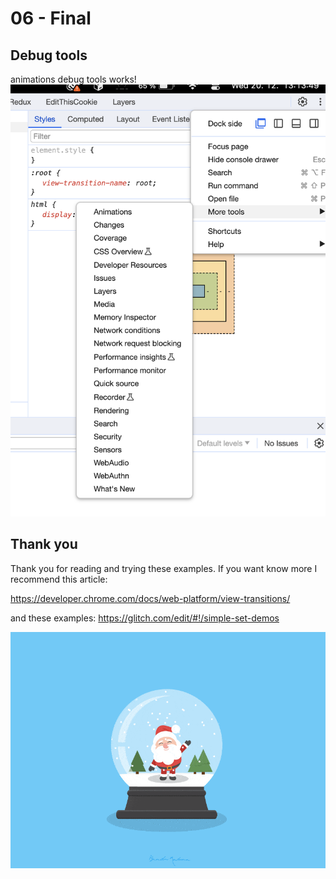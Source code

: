 # 06 - Final

## Debug tools
animations debug tools works!
![img.png](img-0.png)

## Thank you
Thank you for reading and trying these examples. If you want know more I recommend this article:

https://developer.chrome.com/docs/web-platform/view-transitions/

and these examples:
https://glitch.com/edit/#!/simple-set-demos

![img.png](gif.gif)
